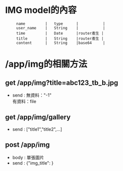 # IMG model的內容

```
     name         |   type      |           |
     user_name    |   String    |           |
     time         |   Date      |router產生 |
     title        |   String    |router產生 |
     content      |   String    |base64     |
```

# /app/img的相關方法  

## get /app/img?title=abc123_tb_b.jpg  
* send : 無資料："-1"  
         有資料：file  

## get /app/img/gallery  
* send : ["title1","title2",...]  

## post /app/img  
* body : 單張圖片  
* send : {"img_title":  }  


